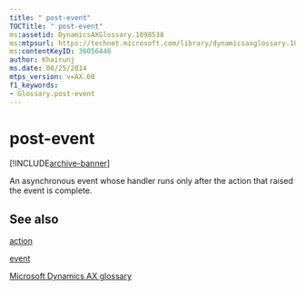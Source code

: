 ```yaml
---
title: " post-event"
TOCTitle: " post-event"
ms:assetid: DynamicsAXGlossary.1098538
ms:mtpsurl: https://technet.microsoft.com/library/dynamicsaxglossary.1098538(v=AX.60)
ms:contentKeyID: 36056446
author: Khairunj
ms.date: 08/25/2014
mtps_version: v=AX.60
f1_keywords:
- Glossary.post-event
---
```


# post-event


[!INCLUDE[archive-banner](includes/archive-banner.md)]

An asynchronous event whose handler runs only after the action that raised the event is complete.

## See also

[action](action.md)

[event](event.md)

[Microsoft Dynamics AX glossary](glossary/microsoft-dynamics-ax-glossary.md)

  


